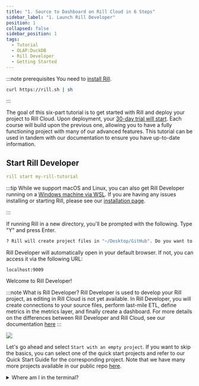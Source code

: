 ```yaml
---
title: "1. Source to Dashboard on Rill Cloud in 6 Steps"
sidebar_label: "1. Launch Rill Developer"
position: 1
collapsed: false
sidebar_position: 1
tags:
  - Tutorial
  - OLAP:DuckDB
  - Rill Developer
  - Getting Started
---
```

:::note prerequisites
You need to [install Rill](https://docs.rilldata.com/home/install). 

```bash
curl https://rill.sh | sh
```

:::

The goal of this six-part tutorial is to get started with Rill and deploy your project to Rill Cloud. Upon deployment, your [30-day trial will start](/other/account-management/billing#trial-plan). Each course will build upon the previous one, allowing you to have a fully functioning project with many of our advanced features. This tutorial can be used in tandem with our documentation to ensure you have up-to-date information.


## Start Rill Developer

```yaml
rill start my-rill-tutorial
```

:::tip
While we support macOS and Linux, you can also get Rill Developer running on a [Windows machine via WSL](https://docs.rilldata.com/home/install#rill-on-windows-using-wsl). If you are having any issues installing or starting Rill, please see our [installation page](https://docs.rilldata.com/home/install). 

:::



If running Rill in a new directory, you'll be prompted with the following. Type "Y" and press Enter. 

```bash
? Rill will create project files in "~/Desktop/GitHub". Do you want to continue? (Y/n) 

```

Rill Developer will automatically open in your default browser. If not, you can access it via the following URL:

```
localhost:9009
``` 

Welcome to Rill Developer!

:::note What is Rill Developer? 
Rill Developer is used to develop your Rill project, as editing in Rill Cloud is not yet available. In Rill Developer, you will create connections to your source files, perform last-mile ETL, define metrics in the metrics layer, and finally create a dashboard. For more details on the differences between Rill Developer and Rill Cloud, see our documentation [here](/home/concepts/cloud-vs-developer)
:::

<img src = '/img/tutorials/rill-basics/new-rill-project.png' class='rounded-gif' />
<br />

Let's go ahead and select `Start with an empty project`. If you want to skip the basics, you can select one of the quick start projects and refer to our Quick Start Guide for the corresponding project. Note that we have many more projects available in our public repo [here](https://github.com/rilldata/rill-examples).

<details>
  <summary>Where am I in the terminal?</summary>
  
    You can use the `pwd` command to see which directory you are in within the terminal. <br />
    If this is not where you'd like to make the directory, use the `cd` command to change directories.

</details>


